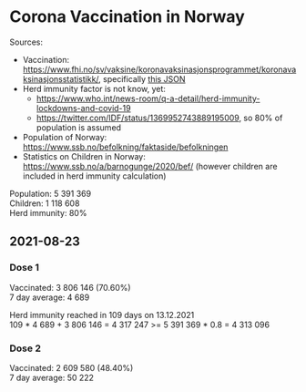 # Corona Vaccination in Norway

Sources:

- Vaccination: <https://www.fhi.no/sv/vaksine/koronavaksinasjonsprogrammet/koronavaksinasjonsstatistikk/>, specifically [this JSON](https://www.fhi.no/api/chartdata/api/99119)
- Herd immunity factor is not know, yet:
  - <https://www.who.int/news-room/q-a-detail/herd-immunity-lockdowns-and-covid-19>
  - <https://twitter.com/IDF/status/1369952743889195009>, so 80% of population is assumed
- Population of Norway: <https://www.ssb.no/befolkning/faktaside/befolkningen>
- Statistics on Children in Norway: https://www.ssb.no/a/barnogunge/2020/bef/ (however children are included in herd immunity calculation)

Population: 5 391 369  
Children: 1 118 608  
Herd immunity: 80%  

## 2021-08-23

### Dose 1

Vaccinated: 3 806 146 (70.60%)  
7 day average: 4 689

Herd immunity reached in 109 days on 13.12.2021  
109 * 4 689 + 3 806 146 = 4 317 247 >= 5 391 369 * 0.8 = 4 313 096

### Dose 2

Vaccinated: 2 609 580 (48.40%)  
7 day average: 50 222

